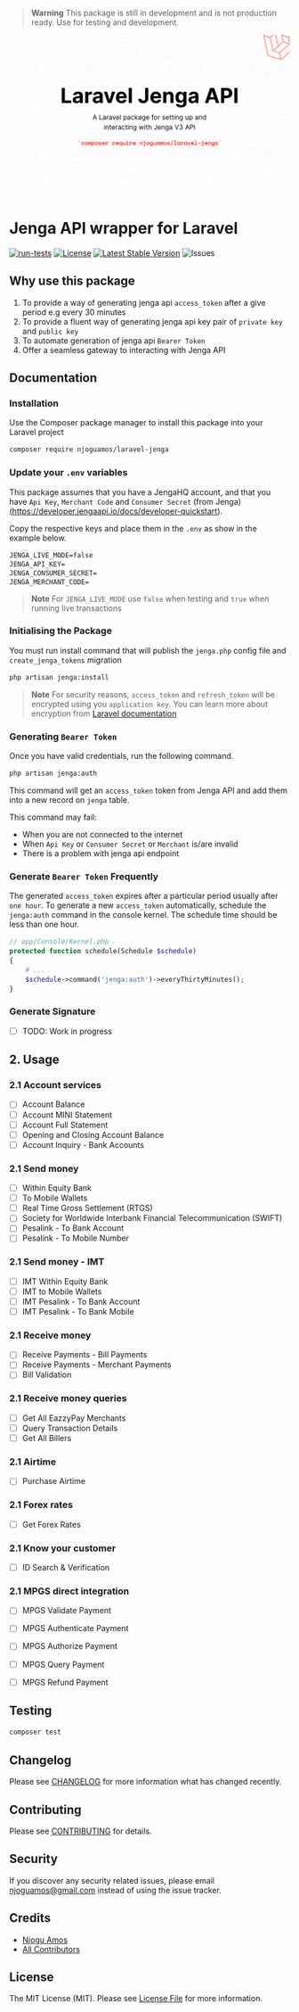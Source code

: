 > **Warning**
> This package is still in development and is not production ready. Use for testing and development.


![Cover](art/cover.png)

# Jenga API wrapper for Laravel
[![run-tests](https://github.com/njoguamos/laravel-jenga/actions/workflows/run-test.yml/badge.svg)](https://github.com/njoguamos/laravel-jenga/actions/workflows/run-test.yml)
[![License](https://img.shields.io/github/license/njoguamos/laravel-jenga.svg)](https://github.com/njoguamos/laravel-jenga)
[![Latest Stable Version](https://img.shields.io/packagist/v/njoguamos/laravel-jenga.svg)](https://packagist.org/packages/njoguamos/laravel-jenga)
![Issues](https://img.shields.io/github/issues/njoguamos/laravel-jenga)

## Why use this package
1. To provide a way of generating jenga api `access_token` after a give period e.g every 30 minutes
2. To provide a fluent way of generating jenga api key pair of `private key` and `public key`
3. To automate generation of jenga api `Bearer Token`
4. Offer a seamless gateway to interacting with Jenga API

## Documentation

### Installation

Use the Composer package manager to install this package into your Laravel project

```bash
composer require njoguamos/laravel-jenga
```

### Update your `.env` variables

This package assumes that you have a  JengaHQ account, and that you have `Api Key`, `Merchant Code` and `Consumer Secret` (from Jenga)(https://developer.jengaapi.io/docs/developer-quickstart).

Copy the respective keys and place them in the `.env` as show in the example below.

```dotenv
JENGA_LIVE_MODE=false
JENGA_API_KEY=
JENGA_CONSUMER_SECRET=
JENGA_MERCHANT_CODE=
```

> **Note**
> For `JENGA_LIVE_MODE` use `false` when testing and `true` when running live transactions

### Initialising the Package

You must run install command that will publish the `jenga.php` config file and `create_jenga_tokens` migration

```bash
php artisan jenga:install
```

> **Note**
> For security reasons, `access_token` and `refresh_token` will be encrypted using you `application key`. You can learn more about encryption from [Laravel documentation](https://laravel.com/docs/9.x/encryption)

### Generating `Bearer Token`

Once you have valid credentials, run the following command.

```bash
php artisan jenga:auth
```

This command will get an `access_token` token from Jenga API and add them into a new record on `jenga` table.

This command may fail:
- When you are not connected to the internet
- When `Api Key` or `Consumer Secret` or `Merchant` is/are invalid
- There is a problem with jenga api endpoint

### Generate `Bearer Token` Frequently
The generated `access_token` expires after a particular period usually after `one hour`. To generate a new `access_token` automatically, schedule the `jenga:auth` command in the console kernel. The schedule time should be less than one hour.

```php
// app/Console/Kernel.php
protected function schedule(Schedule $schedule)
{
    # ...
    $schedule->command('jenga:auth')->everyThirtyMinutes();
}
```

### Generate Signature

- [ ] TODO: Work in progress


## 2. Usage
### 2.1 Account services
- [ ] Account Balance
- [ ] Account MINI Statement
- [ ] Account Full Statement
- [ ] Opening and Closing Account Balance
- [ ] Account Inquiry - Bank Accounts

### 2.1 Send money
- [ ] Within Equity Bank
- [ ] To Mobile Wallets
- [ ] Real Time Gross Settlement (RTGS)
- [ ] Society for Worldwide Interbank Financial Telecommunication (SWIFT)
- [ ] Pesalink - To Bank Account
- [ ] Pesalink - To Mobile Number

### 2.1 Send money - IMT
- [ ] IMT Within Equity Bank
- [ ] IMT to Mobile Wallets
- [ ] IMT Pesalink - To Bank Account
- [ ] IMT Pesalink - To Bank Mobile

### 2.1 Receive money
- [ ] Receive Payments - Bill Payments
- [ ] Receive Payments - Merchant Payments
- [ ] Bill Validation

### 2.1 Receive money queries
- [ ] Get All EazzyPay Merchants
- [ ] Query Transaction Details
- [ ] Get All Billers

### 2.1 Airtime
- [ ] Purchase Airtime

### 2.1 Forex rates
- [ ] Get Forex Rates

### 2.1 Know your customer
- [ ] ID Search & Verification

### 2.1 MPGS direct integration
- [ ] MPGS Validate Payment
- [ ] MPGS Authenticate Payment
- [ ] MPGS Authorize Payment
- [ ] MPGS Query Payment
- [ ] MPGS Refund Payment


## Testing

``` bash
composer test
```

## Changelog

Please see [CHANGELOG](CHANGELOG.md) for more information what has changed recently.

## Contributing

Please see [CONTRIBUTING](CONTRIBUTING.md) for details.

## Security

If you discover any security related issues, please email njoguamos@gmail.com instead of using the issue tracker.

## Credits

- [Njogu Amos](https://github.com/njoguamos)
- [All Contributors](../../contributors)

## License

The MIT License (MIT). Please see [License File](LICENSE.md) for more information.
